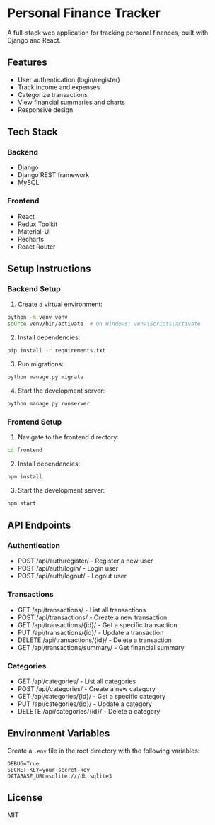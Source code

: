 # Personal Finance Tracker

A full-stack web application for tracking personal finances, built with Django and React.

## Features

- User authentication (login/register)
- Track income and expenses
- Categorize transactions
- View financial summaries and charts
- Responsive design

## Tech Stack

### Backend
- Django
- Django REST framework
- MySQL 

### Frontend
- React
- Redux Toolkit
- Material-UI
- Recharts
- React Router

## Setup Instructions

### Backend Setup

1. Create a virtual environment:
```bash
python -m venv venv
source venv/bin/activate  # On Windows: venv\Scripts\activate
```

2. Install dependencies:
```bash
pip install -r requirements.txt
```

3. Run migrations:
```bash
python manage.py migrate
```

4. Start the development server:
```bash
python manage.py runserver
```

### Frontend Setup

1. Navigate to the frontend directory:
```bash
cd frontend
```

2. Install dependencies:
```bash
npm install
```

3. Start the development server:
```bash
npm start
```

## API Endpoints

### Authentication
- POST /api/auth/register/ - Register a new user
- POST /api/auth/login/ - Login user
- POST /api/auth/logout/ - Logout user

### Transactions
- GET /api/transactions/ - List all transactions
- POST /api/transactions/ - Create a new transaction
- GET /api/transactions/{id}/ - Get a specific transaction
- PUT /api/transactions/{id}/ - Update a transaction
- DELETE /api/transactions/{id}/ - Delete a transaction
- GET /api/transactions/summary/ - Get financial summary

### Categories
- GET /api/categories/ - List all categories
- POST /api/categories/ - Create a new category
- GET /api/categories/{id}/ - Get a specific category
- PUT /api/categories/{id}/ - Update a category
- DELETE /api/categories/{id}/ - Delete a category

## Environment Variables

Create a `.env` file in the root directory with the following variables:

```
DEBUG=True
SECRET_KEY=your-secret-key
DATABASE_URL=sqlite:///db.sqlite3
```

## License

MIT 